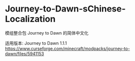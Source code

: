 # Journey-to-Dawn-sChinese-Localization
模组整合包 Journey to Dawn 的简体中文化

适用版本: Journey to Dawn 1.1.1
https://www.curseforge.com/minecraft/modpacks/journey-to-dawn/files/5941153
